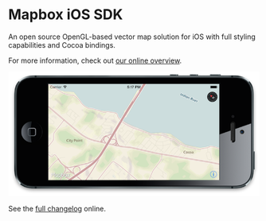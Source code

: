 # Mapbox iOS SDK

An open source OpenGL-based vector map solution for iOS with full styling capabilities and Cocoa bindings.

For more information, check out [our online overview](https://www.mapbox.com/ios-sdk/). 

[![](https://raw.githubusercontent.com/mapbox/mapbox-gl-native/master/ios/screenshot.png)]()

See the [full changelog](https://github.com/mapbox/mapbox-gl-native/blob/master/CHANGELOG.md) online.

